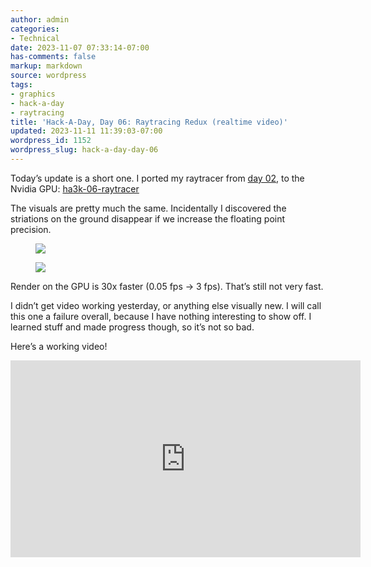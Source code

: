 ```yaml
---
author: admin
categories:
- Technical
date: 2023-11-07 07:33:14-07:00
has-comments: false
markup: markdown
source: wordpress
tags:
- graphics
- hack-a-day
- raytracing
title: 'Hack-A-Day, Day 06: Raytracing Redux (realtime video)'
updated: 2023-11-11 11:39:03-07:00
wordpress_id: 1152
wordpress_slug: hack-a-day-day-06
---
```

Today’s update is a short one. I ported my raytracer from [day 02](https://blog.za3k.com/hack-a-day-day-2-raytracing/), to the Nvidia GPU: [ha3k-06-raytracer](https://github.com/za3k/ha3k-06-raytracer)

The visuals are pretty much the same. Incidentally I discovered the striations on the ground disappear if we increase the floating point precision.

<figure class="wp-block-gallery has-nested-images columns-default is-cropped wp-block-gallery-1 is-layout-flex wp-block-gallery-is-layout-flex" markdown="1">

[![](https://blog.za3k.com/wp-content/uploads/2023/11/v15b-300x225.png)](https://blog.za3k.com/wp-content/uploads/2023/11/v15b.png)

[![](https://blog.za3k.com/wp-content/uploads/2023/11/v16-300x225.png)](https://blog.za3k.com/wp-content/uploads/2023/11/v16.png)

</figure>

Render on the GPU is 30x faster (0.05 fps -> 3 fps). That’s still not very fast.

I didn’t get video working yesterday, or anything else visually new. I will call this one a failure overall, because I have nothing interesting to show off. I learned stuff and made progress though, so it’s not so bad.

Here’s a working video!

<iframe allow="accelerometer; autoplay; clipboard-write; encrypted-media; gyroscope; picture-in-picture; web-share" allowfullscreen="" frameborder="0" height="315" src="https://www.youtube.com/embed/y4TcrxRg4aw?si=ca7wFptQ99gffghI" title="YouTube video player" width="560"></iframe>
